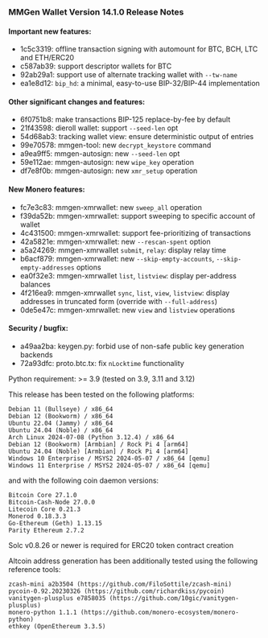 ### MMGen Wallet Version 14.1.0 Release Notes

#### Important new features:

 - 1c5c3319: offline transaction signing with automount for BTC, BCH, LTC and
             ETH/ERC20
 - c587ab39: support descriptor wallets for BTC
 - 92ab29a1: support use of alternate tracking wallet with `--tw-name`
 - ea1e8d12: `bip_hd`: a minimal, easy-to-use BIP-32/BIP-44 implementation

#### Other significant changes and features:

 - 6f0751b8: make transactions BIP-125 replace-by-fee by default
 - 21f43598: dieroll wallet: support `--seed-len` opt
 - 54d68ab3: tracking wallet view: ensure deterministic output of entries
 - 99e70578: mmgen-tool: new `decrypt_keystore` command
 - a9ea9ff5: mmgen-autosign: new `--seed-len` opt
 - 59e112ae: mmgen-autosign: new `wipe_key` operation
 - df7e8f0b: mmgen-autosign: new `xmr_setup` operation

#### New Monero features:

 - fc7e3c83: mmgen-xmrwallet: new `sweep_all` operation
 - f39da52b: mmgen-xmrwallet: support sweeping to specific account of wallet
 - 4c431500: mmgen-xmrwallet: support fee-prioritizing of transactions
 - 42a5821e: mmgen-xmrwallet: new `--rescan-spent` option
 - a5a24269: mmgen-xmrwallet `submit`, `relay`: display relay time
 - b6acf879: mmgen-xmrwallet: new `--skip-empty-accounts`,
             `--skip-empty-addresses` options
 - ea0f32e3: mmgen-xmrwallet `list`, `listview`: display per-address balances
 - 4f216ea9: mmgen-xmrwallet `sync`, `list`, `view`, `listview`: display addresses
             in truncated form (override with `--full-address`)
 - 0de5e47c: mmgen-xmrwallet: new `view` and `listview` operations

#### Security / bugfix:

 - a49aa2ba: keygen.py: forbid use of non-safe public key generation backends
 - 72a93dfc: proto.btc.tx: fix `nLocktime` functionality

Python requirement: >= 3.9 (tested on 3.9, 3.11 and 3.12)

This release has been tested on the following platforms:

    Debian 11 (Bullseye) / x86_64
    Debian 12 (Bookworm) / x86_64
    Ubuntu 22.04 (Jammy) / x86_64
    Ubuntu 24.04 (Noble) / x86_64
    Arch Linux 2024-07-08 (Python 3.12.4) / x86_64
    Debian 12 (Bookworm) [Armbian] / Rock Pi 4 [arm64]
    Ubuntu 24.04 (Noble) [Armbian] / Rock Pi 4 [arm64]
    Windows 10 Enterprise / MSYS2 2024-05-07 / x86_64 [qemu]
    Windows 11 Enterprise / MSYS2 2024-05-07 / x86_64 [qemu]

and with the following coin daemon versions:

    Bitcoin Core 27.1.0
    Bitcoin-Cash-Node 27.0.0
    Litecoin Core 0.21.3
    Monerod 0.18.3.3
    Go-Ethereum (Geth) 1.13.15
    Parity Ethereum 2.7.2

Solc v0.8.26 or newer is required for ERC20 token contract creation

Altcoin address generation has been additionally tested using the following
reference tools:

    zcash-mini a2b3504 (https://github.com/FiloSottile/zcash-mini)
    pycoin-0.92.20230326 (https://github.com/richardkiss/pycoin)
    vanitygen-plusplus e7858035 (https://github.com/10gic/vanitygen-plusplus)
    monero-python 1.1.1 (https://github.com/monero-ecosystem/monero-python)
    ethkey (OpenEthereum 3.3.5)
